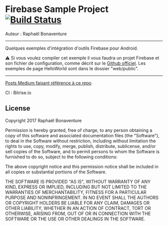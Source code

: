 Firebase Sample Project [![Build Status](https://www.bitrise.io/app/68b366f10733eac7/status.svg?token=4slKldu0Q3CBdQDSUJSDhw&branch=master)](https://www.bitrise.io/app/68b366f10733eac7)
===

Auteur : Raphaël Bonaventure

------------

Quelques exemples d'intégration d'outils Firebase pour Android.

⚠️ Si vous voulez compiler cet exemple il vous faudra un projet Firebase et son fichier de configuration, comme décrit sur le [Github officiel](https://github.com/firebase/quickstart-android/blob/master/README.md).
Les exemples de page HelloWorld sont dans le dossier "web/public".

------------

[Posts Medium faisant référence à ce repo](https://medium.com/@raph.bonaventure)

CI : Bitrise.io

## License

Copyright 2017 Raphaël Bonaventure

Permission is hereby granted, free of charge, to any person obtaining a copy of this software and associated documentation files (the "Software"), to deal in the Software without restriction, including without limitation the rights to use, copy, modify, merge, publish, distribute, sublicense, and/or sell copies of the Software, and to permit persons to whom the Software is furnished to do so, subject to the following conditions:

The above copyright notice and this permission notice shall be included in all copies or substantial portions of the Software.

THE SOFTWARE IS PROVIDED "AS IS", WITHOUT WARRANTY OF ANY KIND, EXPRESS OR IMPLIED, INCLUDING BUT NOT LIMITED TO THE WARRANTIES OF MERCHANTABILITY, FITNESS FOR A PARTICULAR PURPOSE AND NONINFRINGEMENT. IN NO EVENT SHALL THE AUTHORS OR COPYRIGHT HOLDERS BE LIABLE FOR ANY CLAIM, DAMAGES OR OTHER LIABILITY, WHETHER IN AN ACTION OF CONTRACT, TORT OR OTHERWISE, ARISING FROM, OUT OF OR IN CONNECTION WITH THE SOFTWARE OR THE USE OR OTHER DEALINGS IN THE SOFTWARE.